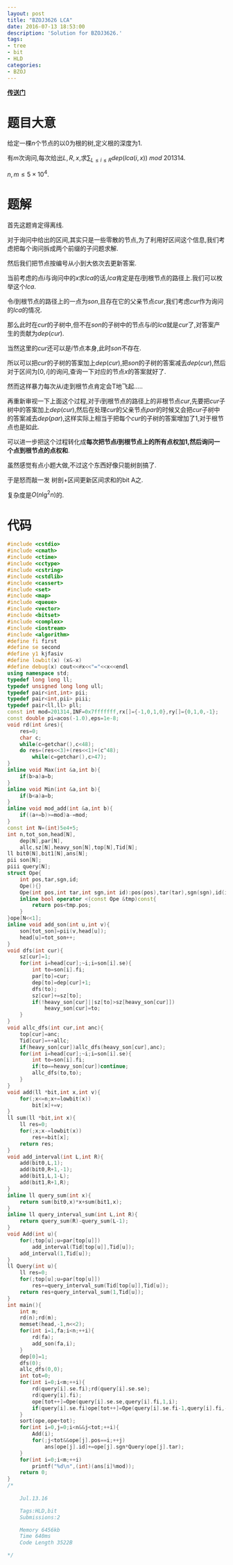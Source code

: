 ```yaml
---
layout: post
title: "BZOJ3626 LCA"
date: 2016-07-13 18:53:00
description: 'Solution for BZOJ3626.'
tags:
- tree
- bit
- HLD
categories:
- BZOJ
---
```


[**传送门**](http://www.lydsy.com/JudgeOnline/problem.php?id=3626)

# 题目大意

给定一棵$n$个节点的以$0$为根的树,定义根的深度为$1$.

有$m$次询问,每次给出$L,R,x$,求$\sum_{L\le i\le R}dep(lca(i,x))~mod~201314$.

$n,m\le 5\times10^4.$

# 题解

首先这题肯定得离线.

对于询问中给出的区间,其实只是一些零散的节点,为了利用好区间这个信息,我们考虑把每个询问拆成两个前缀的子问题求解.

然后我们把节点按编号从小到大依次去更新答案.

当前考虑的点$i$与询问中的$x$求$lca$的话,$lca$肯定是在$i$到根节点的路径上.我们可以枚举这个$lca$.

令$i$到根节点的路径上的一点为$son$,且存在它的父亲节点$cur$,我们考虑$cur$作为询问的$lca$的情况.

那么此时在$cur$的子树中,但不在$son$的子树中的节点与$i$的$lca$就是$cur$了,对答案产生的贡献为$dep(cur)$.

当然这里的$cur$还可以是$i$节点本身,此时$son$不存在.

所以可以把$cur$的子树的答案加上$dep(cur)$,把$son$的子树的答案减去$dep(cur)$,然后对于区间为$[0,i]$的询问,查询一下对应的节点$x$的答案就好了.

然而这样暴力每次从$i$走到根节点肯定会T地飞起.....

再重新审视一下上面这个过程,对于$i$到根节点的路径上的非根节点$cur$,先要把$cur$子树中的答案加上$dep(cur)$,然后在处理$cur$的父亲节点$par$的时候又会把$cur$子树中的答案减去$dep(par)$,这样实际上相当于把每个$cur$的子树的答案增加了$1$,对于根节点也是如此.

可以进一步把这个过程转化成**每次把节点$i$到根节点上的所有点权加$1$,然后询问一个点到根节点的点权和**.

虽然感觉有点小题大做,不过这个东西好像只能树剖搞了.

于是怒而敲一发 树剖+区间更新区间求和的bit A之.

复杂度是$O(n\lg^2n)$的.

# 代码

```c++
#include <cstdio>
#include <cmath>
#include <ctime>
#include <cctype>
#include <cstring>
#include <cstdlib>
#include <cassert>
#include <set>
#include <map>
#include <queue>
#include <vector>
#include <bitset>
#include <complex>
#include <iostream>
#include <algorithm>
#define fi first
#define se second
#define y1 kjfasiv
#define lowbit(x) (x&-x)
#define debug(x) cout<<#x<<"="<<x<<endl
using namespace std;
typedef long long ll;
typedef unsigned long long ull;
typedef pair<int,int> pii;
typedef pair<int,pii> piii;
typedef pair<ll,ll> pll;
const int mod=201314,INF=0x7fffffff,rx[]={-1,0,1,0},ry[]={0,1,0,-1};
const double pi=acos(-1.0),eps=1e-8;
void rd(int &res){
    res=0;
    char c;
    while(c=getchar(),c<48);
    do res=(res<<3)+(res<<1)+(c^48);
        while(c=getchar(),c>47);
}
inline void Max(int &a,int b){
    if(b>a)a=b;
}
inline void Min(int &a,int b){
    if(b<a)a=b;
}
inline void mod_add(int &a,int b){
    if((a+=b)>=mod)a-=mod;
}
const int N=(int)5e4+5;
int n,tot_son,head[N],
    dep[N],par[N],
    allc,sz[N],heavy_son[N],top[N],Tid[N];
ll bit0[N],bit1[N],ans[N];
pii son[N];
piii query[N];
struct Ope{
    int pos,tar,sgn,id;
    Ope(){}
    Ope(int pos,int tar,int sgn,int id):pos(pos),tar(tar),sgn(sgn),id(id){}
    inline bool operator <(const Ope &tmp)const{
        return pos<tmp.pos;
    }
}ope[N<<1];
inline void add_son(int u,int v){
    son[tot_son]=pii(v,head[u]);
    head[u]=tot_son++;
}
void dfs(int cur){
    sz[cur]=1;
    for(int i=head[cur];~i;i=son[i].se){
        int to=son[i].fi;
        par[to]=cur;
        dep[to]=dep[cur]+1;
        dfs(to);
        sz[cur]+=sz[to];
        if(!heavy_son[cur]||sz[to]>sz[heavy_son[cur]])
            heavy_son[cur]=to;
    }
}
void allc_dfs(int cur,int anc){
    top[cur]=anc;
    Tid[cur]=++allc;
    if(heavy_son[cur])allc_dfs(heavy_son[cur],anc);
    for(int i=head[cur];~i;i=son[i].se){
        int to=son[i].fi;
        if(to==heavy_son[cur])continue;
        allc_dfs(to,to);
    }
}
void add(ll *bit,int x,int v){
    for(;x<=n;x+=lowbit(x))
        bit[x]+=v;
}
ll sum(ll *bit,int x){
    ll res=0;
    for(;x;x-=lowbit(x))
        res+=bit[x];
    return res;
}
void add_interval(int L,int R){
    add(bit0,L,1);
    add(bit0,R+1,-1);
    add(bit1,L,1-L);
    add(bit1,R+1,R);
}
inline ll query_sum(int x){
    return sum(bit0,x)*x+sum(bit1,x);
}
inline ll query_interval_sum(int L,int R){
    return query_sum(R)-query_sum(L-1);
}
void Add(int u){
    for(;top[u];u=par[top[u]])
        add_interval(Tid[top[u]],Tid[u]);
    add_interval(1,Tid[u]);
}
ll Query(int u){
    ll res=0;
    for(;top[u];u=par[top[u]])
        res+=query_interval_sum(Tid[top[u]],Tid[u]);
    return res+query_interval_sum(1,Tid[u]);
}
int main(){
    int m;
    rd(n);rd(m);
    memset(head,-1,n<<2);
    for(int i=1,fa;i<n;++i){
        rd(fa);
        add_son(fa,i);
    }
    dep[0]=1;
    dfs(0);
    allc_dfs(0,0);
    int tot=0;
    for(int i=0;i<m;++i){
        rd(query[i].se.fi);rd(query[i].se.se);
        rd(query[i].fi);
        ope[tot++]=Ope(query[i].se.se,query[i].fi,1,i);
        if(query[i].se.fi)ope[tot++]=Ope(query[i].se.fi-1,query[i].fi,-1,i);
    }
    sort(ope,ope+tot);
    for(int i=0,j=0;i<n&&j<tot;++i){
        Add(i);
        for(;j<tot&&ope[j].pos==i;++j)
            ans[ope[j].id]+=ope[j].sgn*Query(ope[j].tar);
    }
    for(int i=0;i<m;++i)
        printf("%d\n",(int)(ans[i]%mod));
    return 0;
}
/*
    
    Jul.13.16

    Tags:HLD,bit
    Submissions:2

    Memory 6456kb
    Time 640ms
    Code Length 3522B

*/

```
